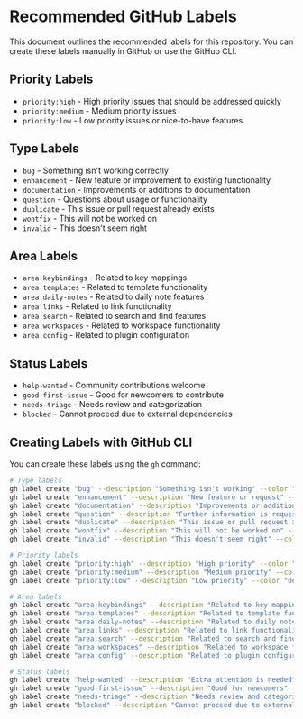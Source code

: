 # Recommended GitHub Labels

This document outlines the recommended labels for this repository. You can create these labels manually in GitHub or use the GitHub CLI.

## Priority Labels
- `priority:high` - High priority issues that should be addressed quickly
- `priority:medium` - Medium priority issues 
- `priority:low` - Low priority issues or nice-to-have features

## Type Labels
- `bug` - Something isn't working correctly
- `enhancement` - New feature or improvement to existing functionality
- `documentation` - Improvements or additions to documentation
- `question` - Questions about usage or functionality
- `duplicate` - This issue or pull request already exists
- `wontfix` - This will not be worked on
- `invalid` - This doesn't seem right

## Area Labels
- `area:keybindings` - Related to key mappings
- `area:templates` - Related to template functionality
- `area:daily-notes` - Related to daily note features
- `area:links` - Related to link functionality
- `area:search` - Related to search and find features
- `area:workspaces` - Related to workspace functionality
- `area:config` - Related to plugin configuration

## Status Labels
- `help-wanted` - Community contributions welcome
- `good-first-issue` - Good for newcomers to contribute
- `needs-triage` - Needs review and categorization
- `blocked` - Cannot proceed due to external dependencies

## Creating Labels with GitHub CLI

You can create these labels using the `gh` command:

```bash
# Type labels
gh label create "bug" --description "Something isn't working" --color "d73a4a"
gh label create "enhancement" --description "New feature or request" --color "a2eeef"
gh label create "documentation" --description "Improvements or additions to documentation" --color "0075ca"
gh label create "question" --description "Further information is requested" --color "d876e3"
gh label create "duplicate" --description "This issue or pull request already exists" --color "cfd3d7"
gh label create "wontfix" --description "This will not be worked on" --color "ffffff"
gh label create "invalid" --description "This doesn't seem right" --color "e4e669"

# Priority labels
gh label create "priority:high" --description "High priority" --color "b60205"
gh label create "priority:medium" --description "Medium priority" --color "fbca04"
gh label create "priority:low" --description "Low priority" --color "0e8a16"

# Area labels
gh label create "area:keybindings" --description "Related to key mappings" --color "c2e0c6"
gh label create "area:templates" --description "Related to template functionality" --color "c2e0c6"
gh label create "area:daily-notes" --description "Related to daily note features" --color "c2e0c6"
gh label create "area:links" --description "Related to link functionality" --color "c2e0c6"
gh label create "area:search" --description "Related to search and find features" --color "c2e0c6"
gh label create "area:workspaces" --description "Related to workspace functionality" --color "c2e0c6"
gh label create "area:config" --description "Related to plugin configuration" --color "c2e0c6"

# Status labels
gh label create "help-wanted" --description "Extra attention is needed" --color "008672"
gh label create "good-first-issue" --description "Good for newcomers" --color "7057ff"
gh label create "needs-triage" --description "Needs review and categorization" --color "ededed"
gh label create "blocked" --description "Cannot proceed due to external dependencies" --color "d93f0b"
```